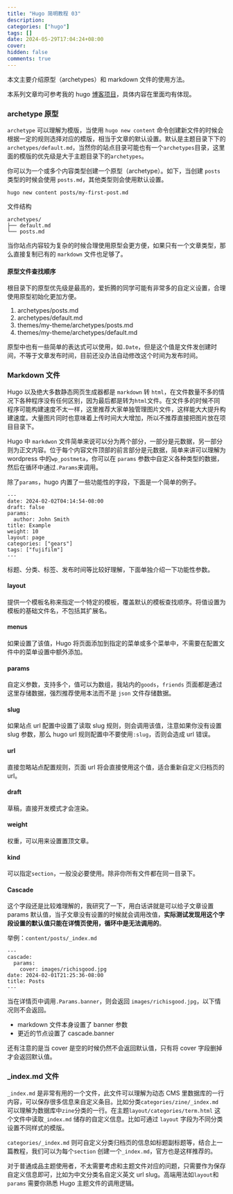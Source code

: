 ```yaml
---
title: "Hugo 简明教程 03"
description:
categories: ["hugo"]
tags: []
date: 2024-05-29T17:04:24+08:00
cover:
hidden: false
comments: true
---
```


本文主要介绍原型（archetypes）和 markdown 文件的使用方法。

本系列文章均可参考我的 hugo [博客项目](https://github.com/bigfa/bigfa.github.io)，具体内容在里面均有体现。

### archetype 原型

`archetype` 可以理解为模版，当使用 `hugo new content` 命令创建新文件的时候会根据一定的规则选择对应的模版，相当于文章的默认设置。默认是主题目录下下的`archetypes/default.md`，当然你的站点目录可能也有一个`archetypes`目录，这里面的模版的优先级是大于主题目录下的`archetypes`。

你可以为一个或多个内容类型创建一个原型（archetype）。如下，当创建 `posts`类型的时候会使用 `posts.md`，其他类型则会使用默认设置。

```
hugo new content posts/my-first-post.md
```

文件结构

```
archetypes/
├── default.md
└── posts.md
```

当你站点内容较为复杂的时候合理使用原型会更方便，如果只有一个文章类型，那么直接复制已有的 `markdown` 文件也足够了。

#### 原型文件查找顺序

根目录下的原型优先级是最高的，爱折腾的同学可能有非常多的自定义设置，合理使用原型初始化更加方便。

1. archetypes/posts.md
2. archetypes/default.md
3. themes/my-theme/archetypes/posts.md
4. themes/my-theme/archetypes/default.md

原型中也有一些简单的表达式可以使用，如`.Date`，但是这个值是文件发创建时间，不等于文章发布时间，目前还没办法自动修改这个时间为发布时间。

### Markdown 文件

Hugo 以及绝大多数静态网页生成器都是 `markdown` 转 `html`，在文件数量不多的情况下各种程序没有任何区别，因为最后都是转为`html`文件。在文件多的时候不同程序可能构建速度不太一样，这里推荐大家单独管理图片文件，这样能大大提升构建速度。大量图片同时也意味着上传时间大大增加，所以不推荐直接把图片放在项目目录下。

Hugo 中 `markdwon` 文件简单来说可以分为两个部分，一部分是元数据，另一部分则为正文内容。位于每个内容文件顶部的前言部分是元数据，简单来讲可以理解为 wordpress 中的`wp_postmeta`，你可以在 `params` 参数中自定义各种类型的数据，然后在循环中通过`.Params`来调用。

除了`params`，hugo 内置了一些功能性的字段，下面是一个简单的例子。

```
---
date: 2024-02-02T04:14:54-08:00
draft: false
params:
  author: John Smith
title: Example
weight: 10
layout: page
categories: ["gears"]
tags: ["fujifilm"]
---
```

标题、分类、标签、发布时间等比较好理解，下面单独介绍一下功能性参数。

#### layout

提供一个模板名称来指定一个特定的模板，覆盖默认的模板查找顺序。将值设置为模板的基础文件名，不包括其扩展名。

#### menus

如果设置了该值，Hugo 将页面添加到指定的菜单或多个菜单中，不需要在配置文件中的菜单设置中额外添加。

#### params

自定义参数，支持多个，值可以为数组，我站内的`goods`，`friends` 页面都是通过这里存储数据，强烈推荐使用本法而不是 `json` 文件存储数据。

#### slug

如果站点 url 配置中设置了读取 slug 规则，则会调用该值，注意如果你没有设置 slug 参数，那么 hugo url 规则配置中不要使用`:slug`，否则会造成 url 错误。

#### url

直接忽略站点配置规则，页面 url 将会直接使用这个值，适合重新自定义归档页的 url。

#### draft

草稿，直接开发模式才会渲染。

#### weight

权重，可以用来设置置顶文章。

#### kind

可以指定`section`，一般没必要使用。除非你所有文件都在同一目录下。

#### Cascade

这个字段还是比较难理解的，我研究了一下，用白话讲就是可以给子文章设置 params 默认值，当子文章没有设置的时候就会调用改值，**实际测试发现用这个字段设置的默认值只能在详情页使用，循环中是无法调用的**。

举例：`content/posts/_index.md`

```
---
cascade:
  params:
    cover: images/richisgood.jpg
date: 2024-02-01T21:25:36-08:00
title: Posts
---
```

当在详情页中调用`.Params.banner`，则会返回 `images/richisgood.jpg`，以下情况则不会返回。

-   markdown 文件本身设置了 banner 参数
-   更近的节点设置了 cascade.banner

还有注意的是当 cover 是空的时候仍然不会返回默认值，只有将 cover 字段删掉才会返回默认值。

### \_index.md 文件

`_index.md` 是非常有用的一个文件，此文件可以理解为动态 CMS 里数据库的一行内容，可以保存很多信息来自定义条目。比如分类`categories/zine/_index.md` 可以理解为数据库中`zine`分类的一行。在主题`layout/categories/term.html` 这个文件中读取`_index.md` 储存的自定义信息。比如可通过 `layout` 字段为不同分类设置不同样式的模版。

`categories/_index.md` 则可自定义分类归档页的信息如标题副标题等，结合上一篇教程，我们可以为每个`section` 创建一个`_index.md`，官方也是这样推荐的。

对于普通成品主题使用者，不太需要考虑和主题文件对应的问题，只需要作为保存自定义信息即可，比如为中文分类名自定义英文 url slug。高端用法如`layout`和`params` 需要你熟悉 Hugo 主题文件的调用逻辑。
